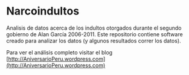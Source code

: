 Narcoindultos
=============

Analisis de datos acerca de los indultos otorgados durante el segundo gobierno de Alan García 2006-2011.
Este repositorio contiene software creado para analizar los datos (y algunos resultados correr los datos).

Para ver el análisis completo visitar el blog [http://AniversarioPeru.wordpress.com](http://AniversarioPeru.wordpress.com)
